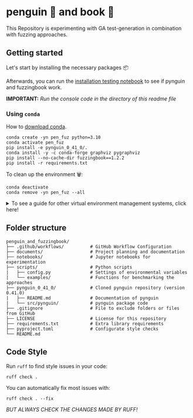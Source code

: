 # penguin 🐧 and book 📕

This Repository is experimenting with GA test-generation in combination with fuzzing approaches.

## Getting started

Let's start by installing the necessary packages 📦

Afterwards, you can run the [installation testing notebook](notebooks/installation_testing.ipynb) to see if pynguin and fuzzingbook work.

**IMPORTANT:** *Run the console code in the directory of this readme file*

### Using `conda`

How to [download conda](https://www.anaconda.com/download).

```
conda create -yn pen_fuz python=3.10
conda activate pen_fuz
pip install -e pynguin_0_41_0/.
conda install -y -c conda-forge graphviz pygraphviz
pip install --no-cache-dir fuzzingbook==1.2.2
pip install -r requirements.txt
```

To clean up the environment 🗑️:

```
conda deactivate
conda remove -yn pen_fuz --all
```

<details>
<summary>To see a guide for other virtual environment management systems, click here!</summary>

<br>

**IMPORTANT:** The following guide is not tested and was generated by `o4-mini-high`. BE CAUTIOUS!

## Using `venv`

### 1. Create & Activate the Environment

#### Linux / macOS
```bash
python3 -m venv pen_fuz
source pen_fuz/bin/activate
```

#### Windows (cmd.exe)
```bat
python -m venv pen_fuz
pen_fuz\Scripts\activate.bat
```

#### Windows (PowerShell)
```powershell
python -m venv pen_fuz
.\pen_fuz\Scripts\Activate.ps1
```

---

### 2. Install System-Level Dependencies for Graphviz / PyGraphviz

#### Debian / Ubuntu
```bash
sudo apt-get update
sudo apt-get install -y python3-dev graphviz libgraphviz-dev pkg-config
```

#### macOS (Homebrew)
```bash
brew install graphviz
```

#### Windows (Chocolatey)
```powershell
choco install graphviz
```

---

### 3. Install Python Packages

```bash
pip install -e pynguin_0_41_0/.
pip install graphviz pygraphviz
pip install --no-cache-dir fuzzingbook==1.2.2
pip install -r requirements.txt
```

---

### 4. Cleanup

```bash
deactivate
rm -rf pen_fuz
```

---

## Using `uv`

### 1. Install `uv`

#### Linux / macOS (install script)
```bash
curl -LsSf https://astral.sh/uv/install.sh | sh
uv --version
```

#### macOS (Homebrew)
```bash
brew install uv
uv --version
```

#### Windows (PowerShell)
```powershell
irm https://astral.sh/uv/install.ps1 | iex
uv --version
```

#### Any OS (via pip)
```bash
pip install uv
uv --version
```

---

### 2. Create & Activate the Environment

#### Create with a Name & Specific Python
```bash
uv venv pen_fuz --python 3.10
```

> If you omit `pen_fuz`, `uv` defaults to creating `.venv` in the current directory.

#### Activate
```bash
# Linux / macOS
source pen_fuz/bin/activate

# Windows (cmd.exe)
pen_fuz\Scripts\activate.bat

# Windows (PowerShell)
.\pen_fuz\Scripts\Activate.ps1
```

*(Alternatively, simply prefix commands with `uv`, e.g. `uv pip install …`)*

---

### 3. Install System-Level Dependencies for Graphviz / PyGraphviz

*(Same as for `venv` — see above.)*

---

### 4. Install Python Packages via `uv pip`

```bash
uv pip install -e pynguin_0_41_0/.
uv pip install graphviz pygraphviz
uv pip install --no-cache-dir fuzzingbook==1.2.2
uv pip install -r requirements.txt
```

---

### 5. Cleanup

```bash
deactivate
rm -rf pen_fuz    # or rm -rf .venv if you used the default name
```

</details>

## Folder structure

```text
penguin_and_fuzzingbook/
├── .github/workflows/          # GitHub Workflow Configuration
├── documents/                  # Project planning and documentation
├── notebooks/                  # Jupyter notebooks for experimentation
├── scripts/                    # Python scripts
|   ├── config.py               # Settings of environmental variables
|   └── examples/               # Functions for benchmarking the approaches
├── pynguin_0_41_0/             # Cloned pynguin repository (version 0.41.0)
|   ├── README.md               # Documentation of pynguin
|   └── src/pynguin/            # pynguin package code
├── .gitignore                  # File to exclude folders or files from GitHub
├── LICENSE                     # License for this repository
├── requirements.txt            # Extra library requirements
├── pyproject.toml              # Configurate style checks
└── README.md
```

## Code Style

Run `ruff` to find style issues in your code:

```shell
ruff check .
```

You can automatically fix most issues with:

```shell
ruff check . --fix
```

*BUT ALWAYS CHECK THE CHANGES MADE BY RUFF!*
